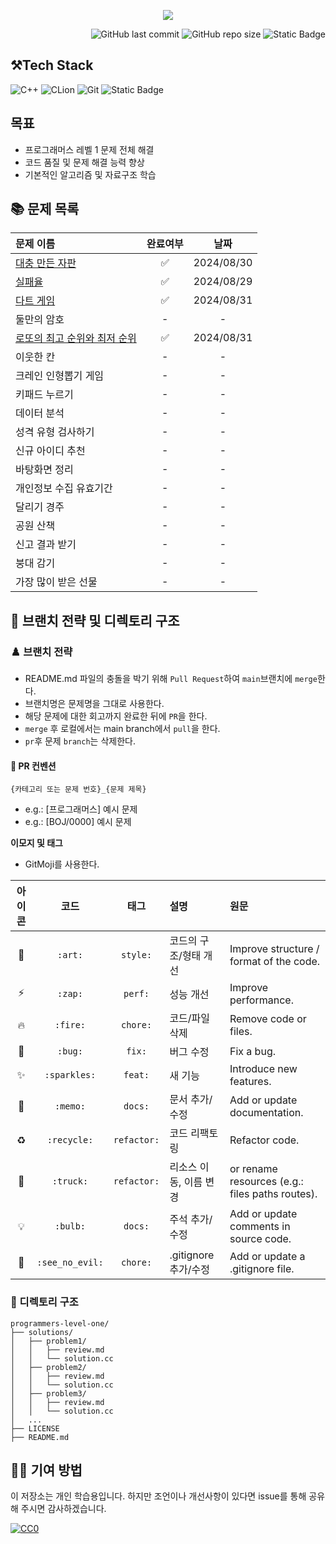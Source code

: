 <p align='center'>
    <img src=https://capsule-render.vercel.app/api?type=waving&height=210&color=gradient&text=프로그래머스%20연습문제&textBg=false&fontColor=FFFFFF&desc=레벨1&descAlign=91&descAlignY=58&descSize=30">
</p>
<div align="right">

![GitHub last commit](https://img.shields.io/github/last-commit/gobad820/programmers-level-one)
![GitHub repo size](https://img.shields.io/github/repo-size/gobad820/programmers-level-one)
![Static Badge](https://img.shields.io/badge/programmers-level_one-orange)

</div>

## ⚒️Tech Stack

![C++](https://img.shields.io/badge/C++-00599C?style=for-the-badge&logo=c%2B%2B&logoColor=white&style=flat)
![CLion](https://img.shields.io/badge/CLion-000000?style=for-the-badge&logo=clion&logoColor=white&style=flat)
![Git](https://img.shields.io/badge/Git-F05032?style=for-the-badge&logo=git&logoColor=white&style=flat)
![Static Badge](https://img.shields.io/badge/programmers-level_one-blue)

## 목표

- 프로그래머스 레벨 1 문제 전체 해결
- 코드 품질 및 문제 해결 능력 향상
- 기본적인 알고리즘 및 자료구조 학습

## 📚 문제 목록

| 문제 이름                                                                                                                                                                                                                        | 완료여부 |     날짜     |
|:-----------------------------------------------------------------------------------------------------------------------------------------------------------------------------------------------------------------------------|:----:|:----------:|
| [대충 만든 자판](https://github.com/gobad820/programmers-level-one/blob/main/solutions/%EB%8C%80%EC%B6%A9%20%EB%A7%8C%EB%93%A0%20%EC%9E%90%ED%8C%90/review.md)                                                                     |  ✅   | 2024/08/30 |
| [실패율](https://github.com/gobad820/programmers-level-one/blob/main/solutions/%EC%8B%A4%ED%8C%A8%EC%9C%A8/review.md)                                                                                                           |  ✅   | 2024/08/29 |
| [다트 게임](https://github.com/gobad820/programmers-level-one/blob/main/solutions/%EB%8B%A4%ED%8A%B8%20%EA%B2%8C%EC%9E%84/review.md)                                                                                             |  ✅   | 2024/08/31 |
| 둘만의 암호                                                                                                                                                                                                                       |  -   |     -      |
| [로또의 최고 순위와 최저 순위](https://github.com/gobad820/programmers-level-one/blob/main/solutions/%EB%A1%9C%EB%98%90%EC%9D%98%20%EC%B5%9C%EA%B3%A0%20%EC%88%9C%EC%9C%84%EC%99%80%20%EC%B5%9C%EC%A0%80%20%EC%88%9C%EC%9C%84/review.md) |  ✅   | 2024/08/31 |
| 이웃한 칸                                                                                                                                                                                                                        |  -   |     -      |
| 크레인 인형뽑기 게임                                                                                                                                                                                                                  |  -   |     -      |
| 키패드 누르기                                                                                                                                                                                                                      |  -   |     -      |
| 데이터 분석                                                                                                                                                                                                                       |  -   |     -      |
| 성격 유형 검사하기                                                                                                                                                                                                                   |  -   |     -      |
| 신규 아이디 추천                                                                                                                                                                                                                    |  -   |     -      |
| 바탕화면 정리                                                                                                                                                                                                                      |  -   |     -      |
| 개인정보 수집 유효기간                                                                                                                                                                                                                 |  -   |     -      |
| 달리기 경주                                                                                                                                                                                                                       |  -   |     -      |
| 공원 산책                                                                                                                                                                                                                        |  -   |     -      |
| 신고 결과 받기                                                                                                                                                                                                                     |  -   |     -      |
| 붕대 감기                                                                                                                                                                                                                        |  -   |     -      |
| 가장 많이 받은 선물                                                                                                                                                                                                                  |  -   |     -      |

## 🌳 브랜치 전략 및 디렉토리 구조

### ♟️ 브랜치 전략

- README.md 파일의 충돌을 박기 위해 `Pull Request`하여 `main`브랜치에 `merge`한다.
- 브랜치명은 문제명을 그대로 사용한다.
- 해당 문제에 대한 회고까지 완료한 뒤에 `PR`을 한다.
- `merge` 후 로컬에서는 main branch에서 `pull`을 한다.
- `pr`후 문제 `branch`는 삭제한다.

#### 🔖 PR 컨벤션

`{카테고리 또는 문제 번호}_{문제 제목}`

- e.g.: [프로그래머스] 예시 문제
- e.g.: [BOJ/0000] 예시 문제

**이모지 및 태그**

- GitMoji를 사용한다.

| 아이콘 |       코드        |     태그      | 설명               | 원문                                              |
|:---:|:---------------:|:-----------:|:-----------------|:------------------------------------------------|
| 🎨  |     `:art:`     |  `style:`   | 코드의 구조/형태 개선     | Improve structure / format of the code.         |
| ⚡️  |     `:zap:`     |   `perf:`   | 성능 개선            | Improve performance.                            |
| 🔥  |    `:fire:`     |  `chore:`   | 코드/파일 삭제         | Remove code or files.                           |
| 🐛  |     `:bug:`     |   `fix:`    | 버그 수정            | Fix a bug.                                      |
|  ✨  |  `:sparkles:`   |   `feat:`   | 새 기능             | Introduce new features.                         |
| 📝  |    `:memo:`     |   `docs:`   | 문서 추가/수정         | Add or update documentation.                    |
| ♻️  |   `:recycle:`   | `refactor:` | 코드 리팩토링          | Refactor code.                                  |
| 🚚  |    `:truck:`    | `refactor:` | 리소스 이동, 이름 변경    | or rename resources (e.g.: files paths routes). |
| 💡  |    `:bulb:`     |   `docs:`   | 주석 추가/수정         | Add or update comments in source code.          |
| 🙈  | `:see_no_evil:` |  `chore:`   | .gitignore 추가/수정 | Add or update a .gitignore file.                |

### 📂 디렉토리 구조

```
programmers-level-one/
├── solutions/
│   ├── problem1/
│   │   ├── review.md
│   │   └── solution.cc
│   ├── problem2/
│   │   ├── review.md
│   │   └── solution.cc
│   ├── problem3/
│   │   ├── review.md
│   │   └── solution.cc
│   ...
├── LICENSE
├── README.md
```

## 🙋‍♂️ 기여 방법

이 저장소는 개인 학습용입니다. 하지만 조언이나 개선사항이 있다면 issue를 통해 공유해 주시면 감사하겠습니다.

[![CC0](https://licensebuttons.net/p/zero/1.0/88x31.png)](http://creativecommons.org/publicdomain/zero/1.0/)
